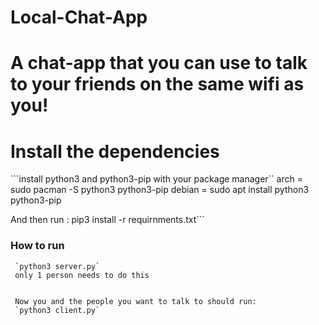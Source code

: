 # Local-Chat-App
# A chat-app that you can use to talk to your friends on the same wifi as you!
# Install the dependencies
```install python3 and python3-pip with your package manager``
arch = sudo pacman -S python3 python3-pip
debian = sudo apt install python3 python3-pip

And then run : 
pip3 install -r requirnments.txt```

### How to run
```First, run the server with
 `python3 server.py`
 only 1 person needs to do this
 
 
 Now you and the people you want to talk to should run:
 `python3 client.py`
